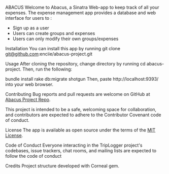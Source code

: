 ABACUS
Welcome to Abacus, a Sinatra Web-app to keep track of all your expenses. The expense management app provides a database and web interface for users to :
* Sign up as a user
* Users can create groups and expenses
* Users can only modify their own groups/expenses

Installation
You can install this app by running git clone git@github.com:enciie/abacus-project.git

Usage
After cloning the repository, change directory by running cd abacus-project. Then, run the following:

bundle install
rake db:migrate
shotgun
Then, paste http://localhost:9393/ into your web browser.

Contributing
Bug reports and pull requests are welcome on GitHub at [Abacus Project Repo](https://github.com/enciie/abacus-project).

This project is intended to be a safe, welcoming space for collaboration, and contributors are expected to adhere to the Contributor Covenant code of conduct.

License
The app is available as open source under the terms of the [MIT License](http://opensource.org/licenses/MIT).

Code of Conduct
Everyone interacting in the TripLogger project's codebases, issue trackers, chat rooms, and mailing lists are expected to follow the code of conduct

Credits
Project structure developed with Corneal gem.
